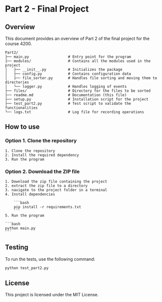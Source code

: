 # Part 2 - Final Project

## Overview
This document provides an overview of Part 2 of the final project for the course 4200.

```plaintext
Part2/
├── main.py                  # Entry point for the program
├── modules/                 # Contains all the modules used in the project
│   ├── __init__.py          # Initializes the package
│   ├── config.py            # Contains configuration data
│   ├── file_sorter.py       # Handles file sorting and moving them to directories
│   └── logger.py            # Handles logging of events
├── files/                   # Directory for the files to be sorted
├── readme.md                # Documentation (this file)
├── setup.py                 # Installation script for the project
├── test_part2.py            # Test script to validate the functionalities
└── logs.txt                 # Log file for recording operations
```

## How to use
### Option 1. Clone the repository 
    1. Clone the repository
    2. Install the required dependency
    3. Run the program 
    

### Option 2. Download the ZIP file
    1. Download the zip file containing the project
    2. extract the zip file to a directory
    3. navigate to the project folder in a terminal
    4. Install dependencies
   
        ```bash
        pip install -r requirements.txt
        ```
    5. Run the program 

    ```bash
    python main.py
    ```

## Testing
To run the tests, use the following command:
```bash
python test_part2.py
```

## License
This project is licensed under the MIT License.

